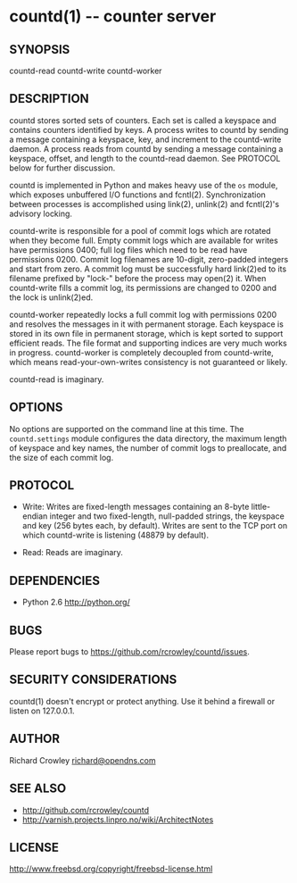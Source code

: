 countd(1) -- counter server
===========================

## SYNOPSIS

countd-read
countd-write
countd-worker

## DESCRIPTION

countd stores sorted sets of counters.  Each set is called a keyspace and contains counters identified by keys.  A process writes to countd by sending a message containing a keyspace, key, and increment to the countd-write daemon.  A process reads from countd by sending a message containing a keyspace, offset, and length to the countd-read daemon.  See PROTOCOL below for further discussion.

countd is implemented in Python and makes heavy use of the `os` module, which exposes unbuffered I/O functions and fcntl(2).  Synchronization between processes is accomplished using link(2), unlink(2) and fcntl(2)'s advisory locking.

countd-write is responsible for a pool of commit logs which are rotated when they become full.  Empty commit logs which are available for writes have permissions 0400; full log files which need to be read have permissions 0200.  Commit log filenames are 10-digit, zero-padded integers and start from zero.  A commit log must be successfully hard link(2)ed to its filename prefixed by "lock-" before the process may open(2) it.  When countd-write fills a commit log, its permissions are changed to 0200 and the lock is unlink(2)ed.

countd-worker repeatedly locks a full commit log with permissions 0200 and resolves the messages in it with permanent storage.  Each keyspace is stored in its own file in permanent storage, which is kept sorted to support efficient reads.  The file format and supporting indices are very much works in progress.  countd-worker is completely decoupled from countd-write, which means read-your-own-writes consistency is not guaranteed or likely.

countd-read is imaginary.

## OPTIONS

No options are supported on the command line at this time.  The `countd.settings` module configures the data directory, the maximum length of keyspace and key names, the number of commit logs to preallocate, and the size of each commit log.

## PROTOCOL

* Write:
  Writes are fixed-length messages containing an 8-byte little-endian integer and two fixed-length, null-padded strings, the keyspace and key (256 bytes each, by default).  Writes are sent to the TCP port on which countd-write is listening (48879 by default).

* Read:
  Reads are imaginary.

## DEPENDENCIES

* Python 2.6 <http://python.org/>

## BUGS

Please report bugs to <https://github.com/rcrowley/countd/issues>.

## SECURITY CONSIDERATIONS

countd(1) doesn't encrypt or protect anything.  Use it behind a firewall or listen on 127.0.0.1.

## AUTHOR

Richard Crowley <richard@opendns.com>

## SEE ALSO

* <http://github.com/rcrowley/countd>
* <http://varnish.projects.linpro.no/wiki/ArchitectNotes>

## LICENSE

<http://www.freebsd.org/copyright/freebsd-license.html>
